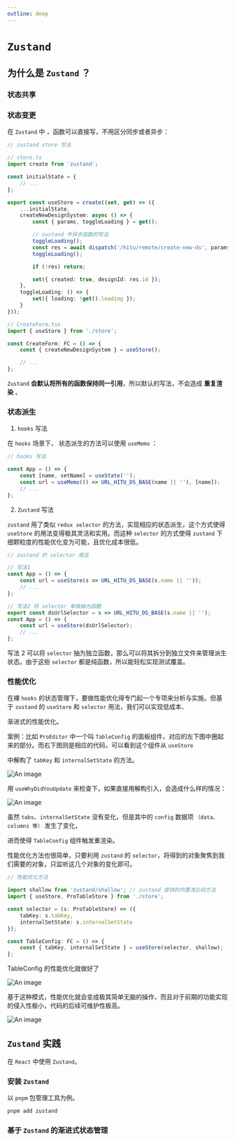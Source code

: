 ```yaml
---
outline: deep
---
```


# `Zustand`

## 为什么是 `Zustand` ？

### 状态共享

### 状态变更

在 `Zustand` 中 ，函数可以直接写，不用区分同步或者异步：

```ts
// zustand store 写法

// store.ts
import create from 'zustand';

const initialState = {
	// ...
};

export const useStore = create((set, get) => ({
	...initialState,
	createNewDesignSystem: async () => {
		const { params, toggleLoading } = get();

		// zustand 中异步函数的写法
		toggleLoading();
		const res = await dispatch('/hitu/remote/create-new-ds', params);
		toggleLoading();

		if (!res) return;

		set({ created: true, designId: res.id });
	},
	toggleLoading: () => {
		set({ loading: !get().loading });
	}
}));

// CreateForm.tsx
import { useStore } from './store';

const CreateForm: FC = () => {
	const { createNewDesignSystem } = useStore();

	// ...
};
```

`Zustand` **会默认将所有的函数保持同一引用**，所以默认的写法，不会造成 **重复渲染** 。

### 状态派生

1. `hooks` 写法

在 `hooks` 场景下， 状态派生的方法可以使用 `useMemo` ：

```ts
// hooks 写法

const App = () => {
	const [name, setName] = useState('');
	const url = useMemo(() => URL_HITU_DS_BASE(name || ''), [name]);
	// ...
};
```

2. `Zustand` 写法

`zustand` 用了类似 `redux selector` 的方法，实现相应的状态派生，这个方式使得 `useStore` 的用法变得极其灵活和实用。而这种 `selector` 的方式使得 `zustand` 下细颗粒度的性能优化变为可能，且优化成本很低。

```ts
// zustand 的 selector 用法

// 写法1
const App = () => {
	const url = useStore(s => URL_HITU_DS_BASE(s.name || ''));
	// ...
};

// 写法2 将 selector 单独抽为函数
export const dsUrlSelector = s => URL_HITU_DS_BASE(s.name || '');
const App = () => {
	const url = useStore(dsUrlSelector);
	// ...
};
```

写法 2 可以将 `selector` 抽为独立函数，那么可以将其拆分到独立文件来管理派生状态。由于这些 `selector` 都是纯函数，所以能轻松实现测试覆盖。

### 性能优化

在裸 `hooks` 的状态管理下，要做性能优化得专门起一个专项来分析与实施。但基于 `zustand` 的 `useStore` 和 `selector` 用法，我们可以实现低成本、

渐进式的性能优化。

案例：比如 `ProEditor` 中一个叫 `TableConfig` 的面板组件，对应的左下图中圈起来的部分。而右下图则是相应的代码，可以看到这个组件从 `useStore`

中解构了 `tabKey` 和 `internalSetState` 的方法。

![An image](/zustand/zustand-1.png)

用 `useWhyDidYouUpdate` 来检查下，如果直接用解构引入，会造成什么样的情况：

![An image](/zustand/zustand-2.png)

虽然 `tabs`、`internalSetState` 没有变化，但是其中的 `config` 数据项 `（data、columns 等）` 发生了变化，

进而使得 `TableConfig` 组件触发重渲染。

性能优化方法也很简单，只要利用 `zustand` 的 `selector`，将得到的对象聚焦到我们需要的对象，只监听这几个对象的变化即可。

```ts
// 性能优化方法

import shallow from 'zustand/shallow'; // zustand 提供的内置浅比较方法
import { useStore, ProTableStore } from './store';

const selector = (s: ProTableStore) => ({
	tabKey: s.tabKey,
	internalSetState: s.internalSetState
});

const TableConfig: FC = () => {
	const { tabKey, internalSetState } = useStore(selector, shallow);
};
```

TableConfig 的性能优化就做好了

![An image](/zustand/zustand-3.png)

基于这种模式，性能优化就会变成极其简单无脑的操作，而且对于前期的功能实现的侵入性极小，代码的后续可维护性极高。

![An image](/zustand/zustand-4.png)

## `Zustand` 实践

在 `React` 中使用 `Zustand`。

### 安装 `Zustand`

以 `pnpm` 包管理工具为例。

```bash
pnpm add zustand
```

### 基于 `Zustand` 的渐进式状态管理
